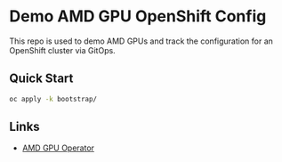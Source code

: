 # Demo AMD GPU OpenShift Config

This repo is used to demo AMD GPUs and track the configuration for an OpenShift cluster via GitOps.

## Quick Start

```sh
oc apply -k bootstrap/
```

## Links

- [AMD GPU Operator](https://github.com/yevgeny-shnaidman/amd-gpu-operator)
